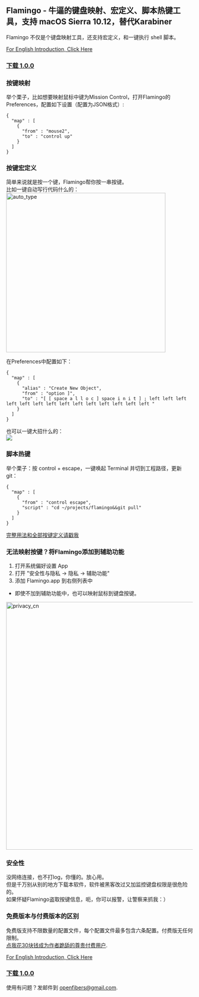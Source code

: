 ## Flamingo - 牛逼的键盘映射、宏定义、脚本热键工具，支持 macOS Sierra 10.12，替代Karabiner

Flamingo 不仅是个键盘映射工具，还支持宏定义，和一键执行 shell 脚本。  

[For English Introduction, Click Here](https://openfibers.github.io/flamingo)

### [下载 1.0.0](https://github.com/OpenFibers/flamingo/raw/master/Apps/Flamingo.app_1.0.0.zip)

### 按键映射
举个栗子，比如想要映射鼠标中键为Mission Control，打开Flamingo的Preferences，配置如下设置（配置为JSON格式）:  
```
{
  "map" : [
    {
      "from" : "mouse2",
      "to" : "control up"
    }
  ]
}
```

### 按键宏定义
简单来说就是按一个键，Flamingo帮你按一串按键。  
比如一键自动写行代码什么的：  
<img src="https://github.com/OpenFibers/flamingo/raw/master/Images/autotype.gif" alt="auto_type" style="width: 430px;"/>

在Preferences中配置如下：

```
{
  "map" : [
    {
      "alias" : "Create New Object",
      "from" : "option ]",
      "to" : "[ [ space a l l o c ] space i n i t ] ; left left left left left left left left left left left left left left "
    }
  ]
}
```

也可以一键大招什么的：  
![](https://github.com/OpenFibers/flamingo/raw/master/Images/dota2_kael.gif)

### 脚本热键

举个栗子：按 control + escape，一键唤起 Terminal 并切到工程路径，更新git：  

```
{
  "map" : [
    {
      "from" : "control escape",
      "script" : "cd ~/projects/flamingo&&git pull"
    }
  ]
}
```

[完整用法和全部按键定义请戳我](https://openfibers.github.io/flamingo/help_cn)

### 无法映射按键？将Flamingo添加到辅助功能
1. 打开系统偏好设置 App
2. 打开 "安全性与隐私 -> 隐私 -> 辅助功能"  
3. 添加 Flamingo.app 到右侧列表中  
* 即使不加到辅助功能中，也可以映射鼠标到键盘按键。  

<img src="https://github.com/OpenFibers/flamingo/raw/master/Images/privacy_cn.png" alt="privacy_cn" style="width: 668px;"/>

### 安全性
没网络连接，也不打log，你懂的。放心用。  
但是千万别从别的地方下载本软件，软件被黑客改过又加监控键盘权限是很危险的。  
如果怀疑Flamingo盗取按键信息，呃，你可以报警，让警察来抓我：）  

### 免费版本与付费版本的区别
免费版支持不限数量的配置文件，每个配置文件最多包含六条配置。付费版无任何限制。  
[点我花30块钱成为作者跪舔的尊贵付费用户](https://openfibers.github.io/flamingo/purchase).  

[For English Introduction, Click Here](https://openfibers.github.io/flamingo)

### [下载 1.0.0](https://github.com/OpenFibers/flamingo/raw/master/Apps/Flamingo.app_1.0.0.zip)

使用有问题？发邮件到 [openfibers@gmail.com](mailto://openfibers@gmail.com).  
